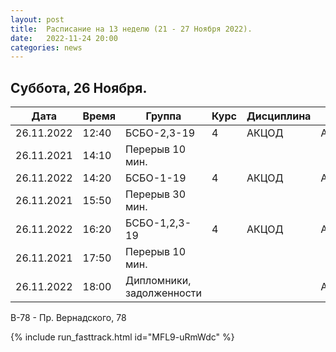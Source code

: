 ```yaml
---
layout: post
title:  Расписание на 13 неделю (21 - 27 Ноября 2022).
date:   2022-11-24 20:00
categories: news
---
```



## Суббота, 26 Ноября.

| Дата          | Время   | Группа               | Курс | Дисциплина  | Аудитория  | Материалы |
| ------------- | ------- | -------------------- | ---- | ----------- | ---------- | --------- |
|26.11.2022     |12:40    |БСБО-2,3-19           |4     |АКЦОД        | А-177(В-78)|           |
|26.11.2021     |14:10    |Перерыв 10 мин.       |      |             |            |           |
|26.11.2022     |14:20    |БСБО-1-19             |4     |АКЦОД        | А-206(В-78)|           |
|26.11.2021     |15:50    |Перерыв 30 мин.       |      |             |            |           |
|26.11.2022     |16:20    |БСБО-1,2,3-19         |4     |АКЦОД        | А-178(В-78)|           |
|26.11.2021     |17:50    |Перерыв 10 мин.       |      |             |            |           |
|26.11.2022     |18:00    |Дипломники, задолженности|   |             | А-178(В-78)|           |

В-78 - Пр. Вернадского, 78

{% include run_fasttrack.html id="MFL9-uRmWdc" %}
